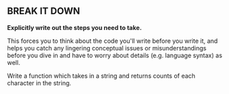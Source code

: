 ## BREAK IT DOWN

**Explicitly write out the steps you need to take.**

This forces you to think about the code you'll write before you write it, and helps you catch any lingering conceptual issues or misunderstandings before you dive in and have to worry about details (e.g. language syntax) as well.

Write a function which takes in a string and returns counts of each character in the string.
